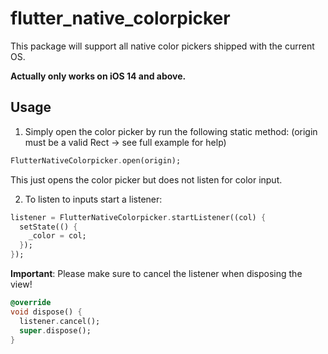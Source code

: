 # flutter_native_colorpicker

This package will support all native color pickers shipped with the current OS.

**Actually only works on iOS 14 and above.**

## Usage

1. Simply open the color picker by run the following static method: (origin must be a valid Rect -> see full example for help)

```dart
FlutterNativeColorpicker.open(origin);
```

This just opens the color picker but does not listen for color input.

2. To listen to inputs start a listener:

```dart
listener = FlutterNativeColorpicker.startListener((col) {
  setState(() {
    _color = col;
  });
});
```

**Important**: Please make sure to cancel the listener when disposing the view!

```dart
@override
void dispose() {
  listener.cancel();
  super.dispose();
}
```
